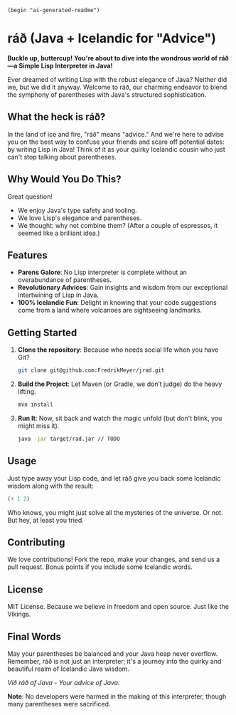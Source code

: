 `(begin "ai-generated-readme")`

# ráð (Java + Icelandic for "Advice")

**Buckle up, buttercup! You're about to dive into the wondrous world of ráð—a Simple Lisp Interpreter in Java!**

Ever dreamed of writing Lisp with the robust elegance of Java? Neither did we, but we did it anyway. Welcome to ráð, our charming endeavor to blend the symphony of parentheses with Java's structured sophistication.

## What the heck is ráð?

In the land of ice and fire, "ráð" means "advice." And we're here to advise you on the best way to confuse your friends and scare off potential dates: by writing Lisp in Java! Think of it as your quirky Icelandic cousin who just can't stop talking about parentheses.

## Why Would You Do This?

Great question!
- We enjoy Java's type safety and tooling.
- We love Lisp's elegance and parentheses.
- We thought: why not combine them? (After a couple of espressos, it seemed like a brilliant idea.)

## Features

- **Parens Galore**: No Lisp interpreter is complete without an overabundance of parentheses.
- **Revolutionary Advices**: Gain insights and wisdom from our exceptional intertwining of Lisp in Java.
- **100% Icelandic Fun**: Delight in knowing that your code suggestions come from a land where volcanoes are sightseeing landmarks.

## Getting Started

1. **Clone the repository**: Because who needs social life when you have Git?
   ```sh
   git clone git@github.com:FredrikMeyer/jrad.git
   ```

2. **Build the Project**: Let Maven (or Gradle, we don’t judge) do the heavy lifting.
   ```sh
   mvn install
   ```

3. **Run It**: Now, sit back and watch the magic unfold (but don't blink, you might miss it).
   ```sh
   java -jar target/rad.jar // TODO
   ```

## Usage

Just type away your Lisp code, and let ráð give you back some Icelandic wisdom along with the result:
```lisp
(+ 1 2)
```
Who knows, you might just solve all the mysteries of the universe. Or not. But hey, at least you tried.

## Contributing

We love contributions! Fork the repo, make your changes, and send us a pull request. Bonus points if you include some Icelandic words.

## License

MIT License. Because we believe in freedom and open source. Just like the Vikings.

## Final Words

May your parentheses be balanced and your Java heap never overflow. Remember, ráð is not just an interpreter; it's a journey into the quirky and beautiful realm of Icelandic Java wisdom.

*Við ráð af Java - Your advice of Java.*

**Note**: No developers were harmed in the making of this interpreter, though many parentheses were sacrificed.